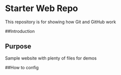 # Starter Web Repo

This repository is for showing how Git and GitHub work

##Introduction

## Purpose

Sample website with plenty of files for demos

##How to config